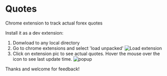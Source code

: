 # Quotes
Chrome extension to track actual forex quotes

Install it as a dev extension:
1. Donwload to any local directory
2. Go to chrome extensions and select 'load unpacked'
![Load extension](https://user-images.githubusercontent.com/2039191/69450990-3c929300-0d13-11ea-930a-13de9a5b9015.png)
3. Click on extension pic to see actual quotes. Hover the mouse over the icon to see last update time.
![popup](https://user-images.githubusercontent.com/2039191/69451174-998e4900-0d13-11ea-9350-a2bb0508e7d0.png)

Thanks and welcome for feedback!
